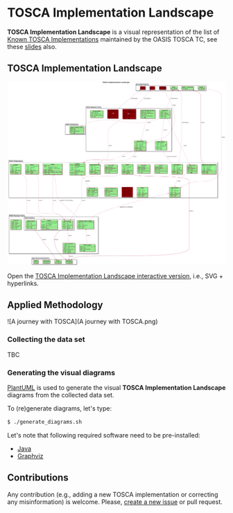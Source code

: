 # TOSCA Implementation Landscape

**TOSCA Implementation Landscape** is a visual representation of the list of [Known TOSCA Implementations](https://github.com/oasis-open/tosca-community-contributions/wiki/Known-TOSCA-Implementations) maintained by the OASIS TOSCA TC, see these [slides](https://www.oasis-open.org/committees/download.php/67709/TOSCA%20Webinar-2020-09-09.pdf) also.

## TOSCA Implementation Landscape

![TOSCA Implementation Landscape](TOSCA-Implementation-Landscape.png)

Open the [TOSCA Implementation Landscape interactive version](TOSCA-Implementation-Landscape.svg), i.e., SVG + hyperlinks.

## Applied Methodology

![A journey with TOSCA](A journey with TOSCA.png)

### Collecting the data set

TBC

### Generating the visual diagrams

[PlantUML](https://plantuml.com) is used to generate the visual **TOSCA Implementation Landscape** diagrams from the collected data set.

To (re)generate diagrams, let's type:
```sh
$ ./generate_diagrams.sh
```

Let's note that following required software need to be pre-installed:
* [Java](https://www.java.com)
* [Graphviz](https://graphviz.org/)

## Contributions

Any contribution (e.g., adding a new TOSCA implementation or correcting any misinformation) is welcome. Please, [create a new issue](https://github.com/philippemerle/tosca-implementation-landscape/issues/new) or pull request.
